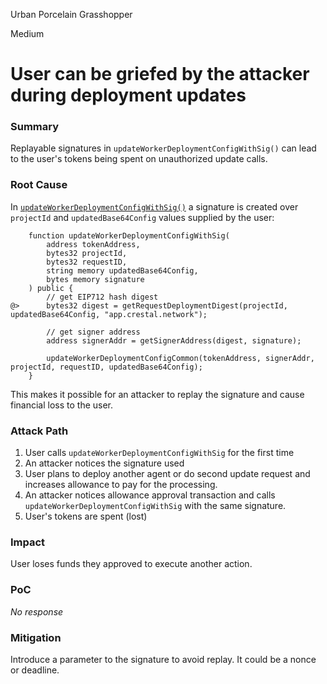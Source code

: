 Urban Porcelain Grasshopper

Medium

# User can be griefed by the attacker during deployment updates

### Summary

Replayable signatures in `updateWorkerDeploymentConfigWithSig()` can lead to the user's tokens being spent on unauthorized update calls.

### Root Cause

In [`updateWorkerDeploymentConfigWithSig()`](https://github.com/sherlock-audit/2025-03-crestal-network/blob/main/crestal-omni-contracts/src/BlueprintCore.sol#L672-L686) a signature is created over `projectId` and `updatedBase64Config` values supplied by the user:

```solidity
    function updateWorkerDeploymentConfigWithSig(
        address tokenAddress,
        bytes32 projectId,
        bytes32 requestID,
        string memory updatedBase64Config,
        bytes memory signature
    ) public {
        // get EIP712 hash digest
@>      bytes32 digest = getRequestDeploymentDigest(projectId, updatedBase64Config, "app.crestal.network");

        // get signer address
        address signerAddr = getSignerAddress(digest, signature);

        updateWorkerDeploymentConfigCommon(tokenAddress, signerAddr, projectId, requestID, updatedBase64Config);
    }
```

This makes it possible for an attacker to replay the signature and cause financial loss to the user.


### Attack Path

1. User calls `updateWorkerDeploymentConfigWithSig` for the first time
2. An attacker notices the signature used
3. User plans to deploy another agent or do second update request and increases allowance to pay for the processing. 
4. An attacker notices allowance approval transaction and calls `updateWorkerDeploymentConfigWithSig` with the same signature.
5. User's tokens are spent (lost)

### Impact

User loses funds they approved to execute another action.

### PoC

_No response_

### Mitigation

Introduce a parameter to the signature to avoid replay. It could be a nonce or deadline.